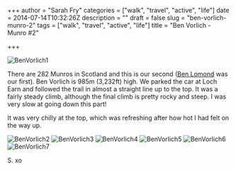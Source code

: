 +++
author = "Sarah Fry"
categories = ["walk", "travel", "active", "life"]
date = 2014-07-14T10:32:26Z
description = ""
draft = false
slug = "ben-vorlich-munro-2"
tags = ["walk", "travel", "active", "life"]
title = "Ben Vorlich - Munro #2"

+++


![BenVorlich1](/images/2014/Jul/13-Jul-2014-14_05_11.jpg)

There are 282 Munros in Scotland and this is our second ([Ben Lomond](http://sweetaspi.co.uk/2013/08/29/ben-lomond/) was our first). Ben Vorlich is 985m (3,232ft) high. We parked the car at Loch Earn and followed the trail in almost a straight line up to the top. It was a fairly steady climb, although the final climb is pretty rocky and steep. I was very slow at going down this part!

It was very chilly at the top, which was refreshing after how hot I had felt on the way up.

![BenVorlich2](/images/2014/Jul/IMG_20140713_140742-copy.jpg)
![BenVorlich3](/images/2014/Jul/13-Jul-2014-13_56_23.jpg)
![BenVorlich4](/images/2014/Jul/IMG_20140713_162101-copy.jpg)
![BenVorlich5](/images/2014/Jul/IMG_20140713_131944-copy.jpg)
![BenVorlich6](/images/2014/Jul/IMG_20140713_163905-copy.jpg)
![BenVorlich7](/images/2014/Jul/IMG_20140713_164047-copy.jpg)

S. xo

